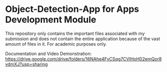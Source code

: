 # Object-Detection-App for Apps Development Module
This repository only contains the important files associated with my submission and does not contain the entire application
because of the vast amount of files in it. For academic purposes only.

Documentation and Video Demonstration: https://drive.google.com/drive/folders/16NAhe4FyCSqg7CVlHoH02emQor8vdmXJ?usp=sharing
